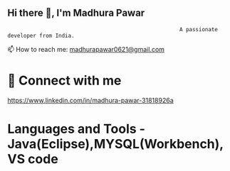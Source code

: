   ## Hi there 👋,                                                I'm Madhura Pawar

                                                          A passionate developer from India.

📫 How to reach me: madhurapawar0621@gmail.com 

# 📲 Connect with me  
https://www.linkedin.com/in/madhura-pawar-31818926a  

# Languages and Tools - Java(Eclipse),MYSQL(Workbench),VS code




  
